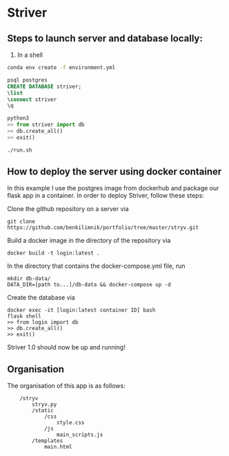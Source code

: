 # Striver

## Steps to launch server and database locally:

1. In a shell

```bash
conda env create -f environment.yml
```

```sql
psql postgres
CREATE DATABASE striver;
\list
\connect striver
\q
```

```python
python3
>> from striver import db
>> db.create_all()
>> exit()
```

```bash
./run.sh
```

## How to deploy the server using docker container
In this example I use the postgres image from dockerhub and package our flask app in a container. In order to deploy Striver, follow these steps:

Clone the github repository on a server via

```
git clone https://github.com/benkilimnik/portfolio/tree/master/stryv.git

```

Build a docker image in the directory of the repository via

```
docker build -t login:latest .
```

In the directory that contains the docker-compose.yml file, run

```
mkdir db-data/
DATA_DIR=[path to...]/db-data && docker-compose up -d
```

Create the database via

```
docker exec -it [login:latest container ID] bash
flask shell
>> from login import db
>> db.create_all()
>> exit()

```
Striver 1.0 should now be up and running!

## Organisation

The organisation of this app is as follows:
```
    /stryv
        stryv.py
        /static
            /css
                style.css
            /js
                main_scripts.js
        /templates
            main.html
```
